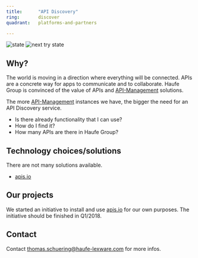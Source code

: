 ```yaml
---
title:      "API Discovery"
ring:       discover
quadrant:   platforms-and-partners

---
```


![state](./../assets/images/item_state_under_review.png)
![next try state](./../assets/images/strategic-domain-driven-design-relationships.png)

## Why? ##

The world is moving in a direction where everything will be connected. APIs are a concrete way for apps to communicate and to collaborate.
Haufe Group is convinced of the value of APIs and [API-Management](./../platforms-and-partners/api-management.html) solutions.

The more [API-Management](./../platforms-and-partners/api-management.html) instances we have, the bigger the need for an API Discovery service.

- Is there already functionality that I can use?
- How do I find it?
- How many APIs are there in Haufe Group?

## Technology choices/solutions ##

There are not many solutions available.

- [apis.io](http://apis.io/)

## Our projects ##

We started an initiative to install and use [apis.io](http://apis.io/) for our own purposes.
The initiative should be finished in Q1/2018.

## Contact ##

Contact <thomas.schuering@haufe-lexware.com> for more infos.
